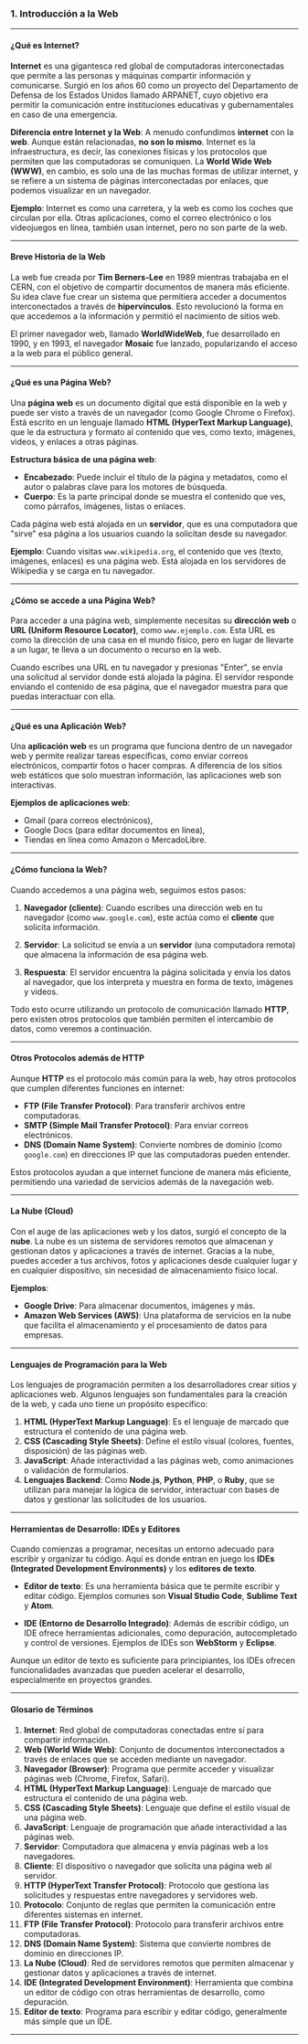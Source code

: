 ### **1. Introducción a la Web**

---

#### **¿Qué es Internet?**

**Internet** es una gigantesca red global de computadoras interconectadas que permite a las personas y máquinas compartir información y comunicarse. Surgió en los años 60 como un proyecto del Departamento de Defensa de los Estados Unidos llamado ARPANET, cuyo objetivo era permitir la comunicación entre instituciones educativas y gubernamentales en caso de una emergencia.

**Diferencia entre Internet y la Web**: A menudo confundimos **internet** con la **web**. Aunque están relacionadas, **no son lo mismo**. Internet es la infraestructura, es decir, las conexiones físicas y los protocolos que permiten que las computadoras se comuniquen. La **World Wide Web (WWW)**, en cambio, es solo una de las muchas formas de utilizar internet, y se refiere a un sistema de páginas interconectadas por enlaces, que podemos visualizar en un navegador.

**Ejemplo**: Internet es como una carretera, y la web es como los coches que circulan por ella. Otras aplicaciones, como el correo electrónico o los videojuegos en línea, también usan internet, pero no son parte de la web.

---

#### **Breve Historia de la Web**

La web fue creada por **Tim Berners-Lee** en 1989 mientras trabajaba en el CERN, con el objetivo de compartir documentos de manera más eficiente. Su idea clave fue crear un sistema que permitiera acceder a documentos interconectados a través de **hipervínculos**. Esto revolucionó la forma en que accedemos a la información y permitió el nacimiento de sitios web.

El primer navegador web, llamado **WorldWideWeb**, fue desarrollado en 1990, y en 1993, el navegador **Mosaic** fue lanzado, popularizando el acceso a la web para el público general.

---

#### **¿Qué es una Página Web?**

Una **página web** es un documento digital que está disponible en la web y puede ser visto a través de un navegador (como Google Chrome o Firefox). Está escrito en un lenguaje llamado **HTML (HyperText Markup Language)**, que le da estructura y formato al contenido que ves, como texto, imágenes, videos, y enlaces a otras páginas.

**Estructura básica de una página web**:
- **Encabezado**: Puede incluir el título de la página y metadatos, como el autor o palabras clave para los motores de búsqueda.
- **Cuerpo**: Es la parte principal donde se muestra el contenido que ves, como párrafos, imágenes, listas o enlaces.

Cada página web está alojada en un **servidor**, que es una computadora que "sirve" esa página a los usuarios cuando la solicitan desde su navegador.

**Ejemplo**: Cuando visitas `www.wikipedia.org`, el contenido que ves (texto, imágenes, enlaces) es una página web. Está alojada en los servidores de Wikipedia y se carga en tu navegador.

---

#### **¿Cómo se accede a una Página Web?**

Para acceder a una página web, simplemente necesitas su **dirección web** o **URL (Uniform Resource Locator)**, como `www.ejemplo.com`. Esta URL es como la dirección de una casa en el mundo físico, pero en lugar de llevarte a un lugar, te lleva a un documento o recurso en la web.

Cuando escribes una URL en tu navegador y presionas "Enter", se envía una solicitud al servidor donde está alojada la página. El servidor responde enviando el contenido de esa página, que el navegador muestra para que puedas interactuar con ella.

---

#### **¿Qué es una Aplicación Web?**

Una **aplicación web** es un programa que funciona dentro de un navegador web y permite realizar tareas específicas, como enviar correos electrónicos, compartir fotos o hacer compras. A diferencia de los sitios web estáticos que solo muestran información, las aplicaciones web son interactivas.

**Ejemplos de aplicaciones web**: 
- Gmail (para correos electrónicos),
- Google Docs (para editar documentos en línea),
- Tiendas en línea como Amazon o MercadoLibre.

---

#### **¿Cómo funciona la Web?**

Cuando accedemos a una página web, seguimos estos pasos:

1. **Navegador (cliente)**: Cuando escribes una dirección web en tu navegador (como `www.google.com`), este actúa como el **cliente** que solicita información.
   
2. **Servidor**: La solicitud se envía a un **servidor** (una computadora remota) que almacena la información de esa página web.

3. **Respuesta**: El servidor encuentra la página solicitada y envía los datos al navegador, que los interpreta y muestra en forma de texto, imágenes y videos.

Todo esto ocurre utilizando un protocolo de comunicación llamado **HTTP**, pero existen otros protocolos que también permiten el intercambio de datos, como veremos a continuación.

---

#### **Otros Protocolos además de HTTP**

Aunque **HTTP** es el protocolo más común para la web, hay otros protocolos que cumplen diferentes funciones en internet:

- **FTP (File Transfer Protocol)**: Para transferir archivos entre computadoras.
- **SMTP (Simple Mail Transfer Protocol)**: Para enviar correos electrónicos.
- **DNS (Domain Name System)**: Convierte nombres de dominio (como `google.com`) en direcciones IP que las computadoras pueden entender.

Estos protocolos ayudan a que internet funcione de manera más eficiente, permitiendo una variedad de servicios además de la navegación web.

---

#### **La Nube (Cloud)**

Con el auge de las aplicaciones web y los datos, surgió el concepto de la **nube**. La nube es un sistema de servidores remotos que almacenan y gestionan datos y aplicaciones a través de internet. Gracias a la nube, puedes acceder a tus archivos, fotos y aplicaciones desde cualquier lugar y en cualquier dispositivo, sin necesidad de almacenamiento físico local.

**Ejemplos**: 
- **Google Drive**: Para almacenar documentos, imágenes y más.
- **Amazon Web Services (AWS)**: Una plataforma de servicios en la nube que facilita el almacenamiento y el procesamiento de datos para empresas.

---

#### **Lenguajes de Programación para la Web**

Los lenguajes de programación permiten a los desarrolladores crear sitios y aplicaciones web. Algunos lenguajes son fundamentales para la creación de la web, y cada uno tiene un propósito específico:

1. **HTML (HyperText Markup Language)**: Es el lenguaje de marcado que estructura el contenido de una página web.
2. **CSS (Cascading Style Sheets)**: Define el estilo visual (colores, fuentes, disposición) de las páginas web.
3. **JavaScript**: Añade interactividad a las páginas web, como animaciones o validación de formularios.
4. **Lenguajes Backend**: Como **Node.js**, **Python**, **PHP**, o **Ruby**, que se utilizan para manejar la lógica de servidor, interactuar con bases de datos y gestionar las solicitudes de los usuarios.

---

#### **Herramientas de Desarrollo: IDEs y Editores**

Cuando comienzas a programar, necesitas un entorno adecuado para escribir y organizar tu código. Aquí es donde entran en juego los **IDEs (Integrated Development Environments)** y los **editores de texto**.

- **Editor de texto**: Es una herramienta básica que te permite escribir y editar código. Ejemplos comunes son **Visual Studio Code**, **Sublime Text** y **Atom**.
  
- **IDE (Entorno de Desarrollo Integrado)**: Además de escribir código, un IDE ofrece herramientas adicionales, como depuración, autocompletado y control de versiones. Ejemplos de IDEs son **WebStorm** y **Eclipse**.

Aunque un editor de texto es suficiente para principiantes, los IDEs ofrecen funcionalidades avanzadas que pueden acelerar el desarrollo, especialmente en proyectos grandes.

---

#### **Glosario de Términos**

1. **Internet**: Red global de computadoras conectadas entre sí para compartir información.
2. **Web (World Wide Web)**: Conjunto de documentos interconectados a través de enlaces que se acceden mediante un navegador.
3. **Navegador (Browser)**: Programa que permite acceder y visualizar páginas web (Chrome, Firefox, Safari).
4. **HTML (HyperText Markup Language)**: Lenguaje de marcado que estructura el contenido de una página web.
5. **CSS (Cascading Style Sheets)**: Lenguaje que define el estilo visual de una página web.
6. **JavaScript**: Lenguaje de programación que añade interactividad a las páginas web.
7. **Servidor**: Computadora que almacena y envía páginas web a los navegadores.
8. **Cliente**: El dispositivo o navegador que solicita una página web al servidor.
9. **HTTP (HyperText Transfer Protocol)**: Protocolo que gestiona las solicitudes y respuestas entre navegadores y servidores web.
10. **Protocolo**: Conjunto de reglas que permiten la comunicación entre diferentes sistemas en internet.
11. **FTP (File Transfer Protocol)**: Protocolo para transferir archivos entre computadoras.
12. **DNS (Domain Name System)**: Sistema que convierte nombres de dominio en direcciones IP.
13. **La Nube (Cloud)**: Red de servidores remotos que permiten almacenar y gestionar datos y aplicaciones a través de internet.
14. **IDE (Integrated Development Environment)**: Herramienta que combina un editor de código con otras herramientas de desarrollo, como depuración.
15. **Editor de texto**: Programa para escribir y editar código, generalmente más simple que un IDE.

---
